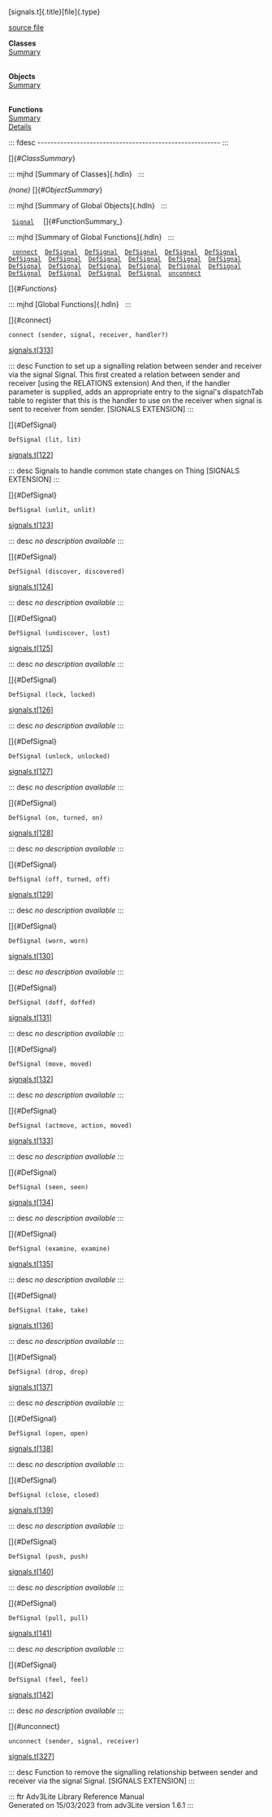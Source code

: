 [signals.t]{.title}[file]{.type}

[source file](../source/signals.t.html)

**Classes**\
[Summary](#_ClassSummary_)\
 

**Objects**\
[Summary](#_ObjectSummary_)\
 

**Functions**\
[Summary](#_FunctionSummary_)\
[Details](#_Functions_)

::: fdesc
\-\-\-\-\-\-\-\-\-\-\-\-\-\-\-\-\-\-\-\-\-\-\-\-\-\-\-\-\-\-\-\-\-\-\-\-\-\-\-\-\-\-\-\-\-\-\-\-\-\-\-\-\-\-\--
:::

[]{#_ClassSummary_}

::: mjhd
[Summary of Classes]{.hdln}  
:::

*(none)* []{#_ObjectSummary_}

::: mjhd
[Summary of Global Objects]{.hdln}  
:::

` `[`Signal`](../object/Signal.html)`  ` []{#FunctionSummary_}

::: mjhd
[Summary of Global Functions]{.hdln}  
:::

` `[`connect`](#connect)`  `[`DefSignal`](#DefSignal)`  `[`DefSignal`](#DefSignal)`  `[`DefSignal`](#DefSignal)`  `[`DefSignal`](#DefSignal)`  `[`DefSignal`](#DefSignal)`  `[`DefSignal`](#DefSignal)`  `[`DefSignal`](#DefSignal)`  `[`DefSignal`](#DefSignal)`  `[`DefSignal`](#DefSignal)`  `[`DefSignal`](#DefSignal)`  `[`DefSignal`](#DefSignal)`  `[`DefSignal`](#DefSignal)`  `[`DefSignal`](#DefSignal)`  `[`DefSignal`](#DefSignal)`  `[`DefSignal`](#DefSignal)`  `[`DefSignal`](#DefSignal)`  `[`DefSignal`](#DefSignal)`  `[`DefSignal`](#DefSignal)`  `[`DefSignal`](#DefSignal)`  `[`DefSignal`](#DefSignal)`  `[`DefSignal`](#DefSignal)`  `[`unconnect`](#unconnect)`  `

[]{#_Functions_}

::: mjhd
[Global Functions]{.hdln}  
:::

[]{#connect}

`connect (sender, signal, receiver, handler?)`

[signals.t](../file/signals.t.html)\[[313](../source/signals.t.html#313)\]

::: desc
Function to set up a signalling relation between sender and receiver via
the signal Signal. This first created a relation between sender and
receiver \[using the RELATIONS extension) And then, if the handler
parameter is supplied, adds an appropriate entry to the signal\'s
dispatchTab table to register that this is the handler to use on the
receiver when signal is sent to receiver from sender. \[SIGNALS
EXTENSION\]
:::

[]{#DefSignal}

`DefSignal (lit, lit)`

[signals.t](../file/signals.t.html)\[[122](../source/signals.t.html#122)\]

::: desc
Signals to handle common state changes on Thing \[SIGNALS EXTENSION\]
:::

[]{#DefSignal}

`DefSignal (unlit, unlit)`

[signals.t](../file/signals.t.html)\[[123](../source/signals.t.html#123)\]

::: desc
*no description available*
:::

[]{#DefSignal}

`DefSignal (discover, discovered)`

[signals.t](../file/signals.t.html)\[[124](../source/signals.t.html#124)\]

::: desc
*no description available*
:::

[]{#DefSignal}

`DefSignal (undiscover, lost)`

[signals.t](../file/signals.t.html)\[[125](../source/signals.t.html#125)\]

::: desc
*no description available*
:::

[]{#DefSignal}

`DefSignal (lock, locked)`

[signals.t](../file/signals.t.html)\[[126](../source/signals.t.html#126)\]

::: desc
*no description available*
:::

[]{#DefSignal}

`DefSignal (unlock, unlocked)`

[signals.t](../file/signals.t.html)\[[127](../source/signals.t.html#127)\]

::: desc
*no description available*
:::

[]{#DefSignal}

`DefSignal (on, turned, on)`

[signals.t](../file/signals.t.html)\[[128](../source/signals.t.html#128)\]

::: desc
*no description available*
:::

[]{#DefSignal}

`DefSignal (off, turned, off)`

[signals.t](../file/signals.t.html)\[[129](../source/signals.t.html#129)\]

::: desc
*no description available*
:::

[]{#DefSignal}

`DefSignal (worn, worn)`

[signals.t](../file/signals.t.html)\[[130](../source/signals.t.html#130)\]

::: desc
*no description available*
:::

[]{#DefSignal}

`DefSignal (doff, doffed)`

[signals.t](../file/signals.t.html)\[[131](../source/signals.t.html#131)\]

::: desc
*no description available*
:::

[]{#DefSignal}

`DefSignal (move, moved)`

[signals.t](../file/signals.t.html)\[[132](../source/signals.t.html#132)\]

::: desc
*no description available*
:::

[]{#DefSignal}

`DefSignal (actmove, action, moved)`

[signals.t](../file/signals.t.html)\[[133](../source/signals.t.html#133)\]

::: desc
*no description available*
:::

[]{#DefSignal}

`DefSignal (seen, seen)`

[signals.t](../file/signals.t.html)\[[134](../source/signals.t.html#134)\]

::: desc
*no description available*
:::

[]{#DefSignal}

`DefSignal (examine, examine)`

[signals.t](../file/signals.t.html)\[[135](../source/signals.t.html#135)\]

::: desc
*no description available*
:::

[]{#DefSignal}

`DefSignal (take, take)`

[signals.t](../file/signals.t.html)\[[136](../source/signals.t.html#136)\]

::: desc
*no description available*
:::

[]{#DefSignal}

`DefSignal (drop, drop)`

[signals.t](../file/signals.t.html)\[[137](../source/signals.t.html#137)\]

::: desc
*no description available*
:::

[]{#DefSignal}

`DefSignal (open, open)`

[signals.t](../file/signals.t.html)\[[138](../source/signals.t.html#138)\]

::: desc
*no description available*
:::

[]{#DefSignal}

`DefSignal (close, closed)`

[signals.t](../file/signals.t.html)\[[139](../source/signals.t.html#139)\]

::: desc
*no description available*
:::

[]{#DefSignal}

`DefSignal (push, push)`

[signals.t](../file/signals.t.html)\[[140](../source/signals.t.html#140)\]

::: desc
*no description available*
:::

[]{#DefSignal}

`DefSignal (pull, pull)`

[signals.t](../file/signals.t.html)\[[141](../source/signals.t.html#141)\]

::: desc
*no description available*
:::

[]{#DefSignal}

`DefSignal (feel, feel)`

[signals.t](../file/signals.t.html)\[[142](../source/signals.t.html#142)\]

::: desc
*no description available*
:::

[]{#unconnect}

`unconnect (sender, signal, receiver)`

[signals.t](../file/signals.t.html)\[[327](../source/signals.t.html#327)\]

::: desc
Function to remove the signalling relationship between sender and
receiver via the signal Signal. \[SIGNALS EXTENSION\]
:::

::: ftr
Adv3Lite Library Reference Manual\
Generated on 15/03/2023 from adv3Lite version 1.6.1
:::
